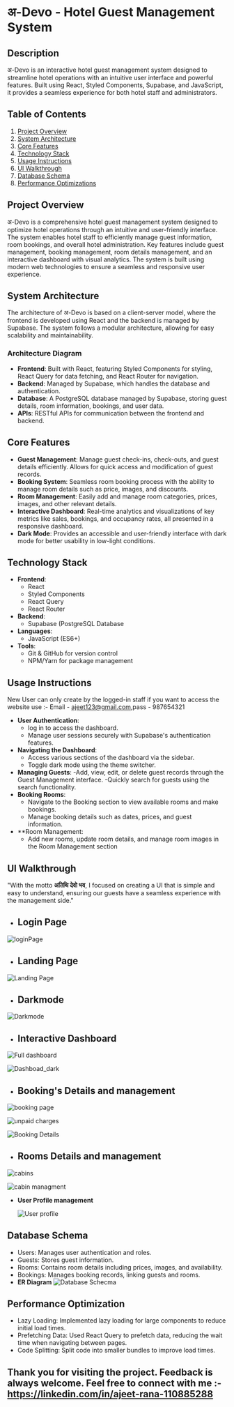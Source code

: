 # अ-Devo - Hotel Guest Management System

## Description
अ-Devo is an interactive hotel guest management system designed to streamline hotel operations with an intuitive user interface and powerful features. Built using React, Styled Components, Supabase, and JavaScript, it provides a seamless experience for both hotel staff and administrators.

## **Table of Contents**
1. [Project Overview](#project-overview)
2. [System Architecture](#system-architecture)
3. [Core Features](#core-features)
4. [Technology Stack](#technology-stack)
5. [Usage Instructions](#usage-instructions)
6. [UI Walkthrough](#screenshots-and-ui-walkthrough)
7. [Database Schema](#database-schema)
8. [Performance Optimizations](#performance-optimizations)

## **Project Overview**
अ-Devo is a comprehensive hotel guest management system designed to optimize hotel operations through an intuitive and user-friendly interface. The system enables hotel staff to efficiently manage guest information, room bookings, and overall hotel administration. Key features include guest management, booking management, room details management, and an interactive dashboard with visual analytics. The system is built using modern web technologies to ensure a seamless and responsive user experience.

## **System Architecture**
The architecture of अ-Devo is based on a client-server model, where the frontend is developed using React and the backend is managed by Supabase. The system follows a modular architecture, allowing for easy scalability and maintainability.

### **Architecture Diagram**

- **Frontend**: Built with React, featuring Styled Components for styling, React Query for data fetching, and React Router for navigation.
- **Backend**: Managed by Supabase, which handles the database and authentication.
- **Database**: A PostgreSQL database managed by Supabase, storing guest details, room information, bookings, and user data.
- **APIs**: RESTful APIs for communication between the frontend and backend.

## **Core Features**
- **Guest Management**: Manage guest check-ins, check-outs, and guest details efficiently. Allows for quick access and modification of guest records.
- **Booking System**: Seamless room booking process with the ability to manage room details such as price, images, and discounts.
- **Room Management**: Easily add and manage room categories, prices, images, and other relevant details.
- **Interactive Dashboard**: Real-time analytics and visualizations of key metrics like sales, bookings, and occupancy rates, all presented in a responsive dashboard.
- **Dark Mode**: Provides an accessible and user-friendly interface with dark mode for better usability in low-light conditions.

## **Technology Stack**
- **Frontend**: 
  - React
  - Styled Components
  - React Query
  - React Router
- **Backend**:
  - Supabase (PostgreSQL Database
- **Languages**:
  - JavaScript (ES6+)
- **Tools**:
  - Git & GitHub for version control
  - NPM/Yarn for package management

## **Usage Instructions**
New User can only create by the logged-in staff
if you want to access the website use :- Email -  ajeet123@gmail.com,pass  -  987654321
- **User Authentication**:
  - log in to access the dashboard.
  - Manage user sessions securely with Supabase's authentication features.
- **Navigating the Dashboard**:
  - Access various sections of the dashboard via the sidebar.
  - Toggle dark mode using the theme switcher.
- **Managing Guests**:
   -Add, view, edit, or delete guest records through the Guest Management interface.
   -Quickly search for guests using the search functionality.
- **Booking Rooms**:
   - Navigate to the Booking section to view available rooms and make bookings.
   - Manage booking details such as dates, prices, and guest information.
- **Room Management:
   - Add new rooms, update room details, and manage room images in the Room Management section

## **UI Walkthrough**
"With the motto **अतिथि देवो भव**, I focused on creating a UI that is simple and easy to understand, ensuring our guests have a seamless experience with the management side." 
  - ## **Login Page**
    
   ![loginPage](https://github.com/user-attachments/assets/bf54d536-de28-4c92-9e02-ac809653fada)

  - ## **Landing Page**
    
   ![Landing Page](https://github.com/user-attachments/assets/e301fa04-694f-44aa-988f-6855fe58b401)

  - ## **Darkmode**

  ![Darkmode](https://github.com/user-attachments/assets/a3b2014c-77ac-41f9-adcc-ba6a579e73a3)

  - ## **Interactive Dashboard**

   ![Full dashboard](https://github.com/user-attachments/assets/093b7e81-34ea-4a14-907d-3f0d3fca4bdd)

   ![Dashboad_dark](https://github.com/user-attachments/assets/f9793996-108a-48c7-ba37-c5236e564736)

  - ## **Booking's Details and management**

   ![booking page](https://github.com/user-attachments/assets/dd4aeac6-985e-4256-9f0e-d7f5d176d87c)

   ![unpaid charges](https://github.com/user-attachments/assets/17440d2f-4f8e-4210-8d33-c58ebb7b996a)

   ![Booking Details](https://github.com/user-attachments/assets/1bcaea3e-3e33-43f5-9fc9-077077e15f1b)


  - ## **Rooms Details and management**

   ![cabins](https://github.com/user-attachments/assets/5a9c7193-06d3-4c58-9ace-8674e0d7e2af)

  ![cabin managment](https://github.com/user-attachments/assets/982db81b-5cda-476e-b956-6406918bcf57)

  - **User Profile management**

    ![User profile](https://github.com/user-attachments/assets/6d8ce7e4-64d4-45d4-9c9c-ae851b744b28)

## **Database Schema**
  - Users: Manages user authentication and roles.
  - Guests: Stores guest information.
  - Rooms: Contains room details including prices, images, and availability.
  - Bookings: Manages booking records, linking guests and rooms.
  - **ER Diagram**
    ![Database Schecma](https://github.com/user-attachments/assets/ffa44e41-0cdb-437e-903d-edf58aeb89e5)

## **Performance Optimization**
  - Lazy Loading: Implemented lazy loading for large components to reduce initial load times.
  - Prefetching Data: Used React Query to prefetch data, reducing the wait time when navigating between pages.
  - Code Splitting: Split code into smaller bundles to improve load times.
## **Thank you for visiting the project. Feedback is always welcome. Feel free to connect with me** :- https://linkedin.com/in/ajeet-rana-110885288
